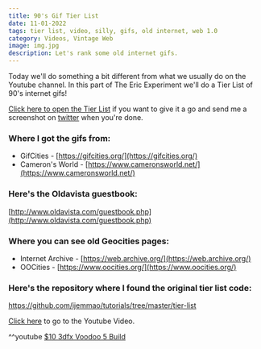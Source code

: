 ```yaml
---
title: 90's Gif Tier List
date: 11-01-2022
tags: tier list, video, silly, gifs, old internet, web 1.0
category: Videos, Vintage Web
image: img.jpg
description: Let's rank some old internet gifs.
---
```


Today we'll do something a bit different from what we usually do on the Youtube channel. In this part of The Eric Experiment we'll do a Tier List of 90's internet gifs!

[Click here to open the Tier List](/contents/posts/11-01-2022-90s-gif-tier-list/tier-list/tier-list.html) if you want to give it a go and send me a screenshot on [twitter](https://www.twitter.com/ericmackrodt) when you're done.

### Where I got the gifs from:

- GifCities - [https://gifcities.org/](https://gifcities.org/)
- Cameron's World - [https://www.cameronsworld.net/](https://www.cameronsworld.net/)

### Here's the Oldavista guestbook:

[http://www.oldavista.com/guestbook.php](http://www.oldavista.com/guestbook.php)

### Where you can see old Geocities pages:

- Internet Archive - [https://web.archive.org/](https://web.archive.org/)
- OOCities - [https://www.oocities.org/](https://www.oocities.org/)

### Here's the repository where I found the original tier list code:

https://github.com/ijemmao/tutorials/tree/master/tier-list

[Click here](https://www.youtube.com/watch?v=dYoW-RoWCI0) to go to the Youtube Video.

^^youtube [$10 3dfx Voodoo 5 Build](https://www.youtube.com/watch?v=dYoW-RoWCI0)
